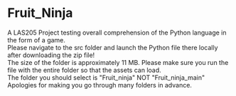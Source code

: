 # Fruit_Ninja
A LAS205 Project testing overall comprehension of the Python language in the form of a game.  
Please navigate to the src folder and launch the Python file there locally after downloading the zip file!  
The size of the folder is approximately 11 MB. Please make sure you run the file with the entire folder so that the assets can load.  
The folder you should select is "Fruit_ninja" NOT "Fruit_ninja_main"  
Apologies for making you go through many folders in advance.
